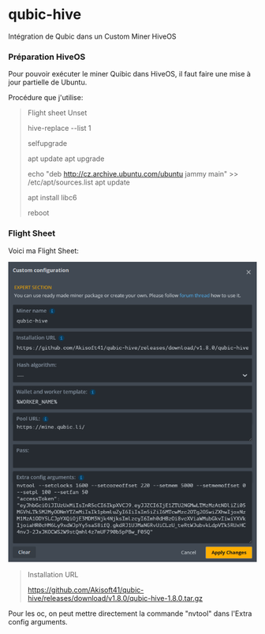 # qubic-hive

Intégration de Qubic dans un Custom Miner HiveOS

### Préparation HiveOS

Pour pouvoir exécuter le miner Quibic dans HiveOS, il faut faire une mise à jour partielle de Ubuntu.

Procédure que j'utilise:

> Flight sheet Unset
> 
> hive-replace --list
> 1
> 
> selfupgrade
> 
> apt update
> apt upgrade
> 
> echo "deb http://cz.archive.ubuntu.com/ubuntu jammy main" >> /etc/apt/sources.list
> apt update
> 
> apt install libc6
> 
> reboot

### Flight Sheet

Voici ma Flight Sheet:

![Flight Sheet](/FlightSheet1.png)

> Installation URL
>
> https://github.com/Akisoft41/qubic-hive/releases/download/v1.8.0/qubic-hive-1.8.0.tar.gz

Pour les oc, on peut mettre directement la commande "nvtool" dans l'Extra config arguments.
